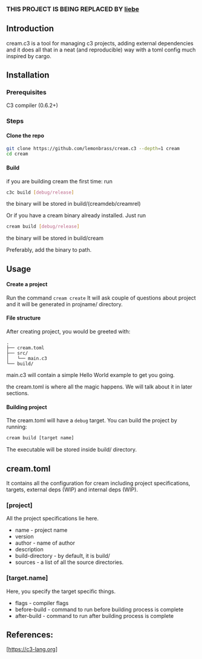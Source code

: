 ### THIS PROJECT IS BEING REPLACED BY [liebe](https://github.com/coppamocha/liebe)

## Introduction
cream.c3 is a tool for managing c3 projects, adding external dependencies and it does all that in a neat (and reproducible) way with a toml config much inspired by cargo.

## Installation
### Prerequisites
 C3 compiler (0.6.2+)
### Steps
#### Clone the repo
```sh
git clone https://github.com/lemonbrass/cream.c3 --depth=1 cream
cd cream
```
#### Build
if you are building cream the first time:
run 
```sh 
c3c build [debug/release]
```
the binary will be stored in build/(creamdeb/creamrel)

Or if you have a cream binary already installed.
Just run 
```sh
cream build [debug/release]
```
the binary will be stored in build/cream

Preferably, add the binary to path.

## Usage
#### Create a project
Run the command 
```cream create```
It will ask couple of questions about project and it will be generated in projname/ directory.

#### File structure
After creating project, you would be greeted with:

```plaintext
.
├── cream.toml
├── src/
│   └── main.c3
└── build/
```

main.c3 will contain a simple Hello World example to get you going.

the cream.toml is where all the magic happens. We will talk about it in later sections.

#### Building project
The cream.toml will have a `debug` target.
You can build the project by running:

```sh
cream build [target name]
```
The executable will be stored inside build/ directory.


## cream.toml
It contains all the configuration for cream including project specifications, targets, external deps (WIP) and internal deps (WIP).

### \[project]
All the project specifications lie here.

- name - project name
- version
- author - name of author
- description
- build-directory - by default, it is build/
- sources - a list of all the source directories.

### \[target.name]
Here, you specify the target specific things.

- flags - compiler flags
- before-build - command to run before building process is complete
- after-build - command to run after building process is complete

## References:
[https://c3-lang.org]

